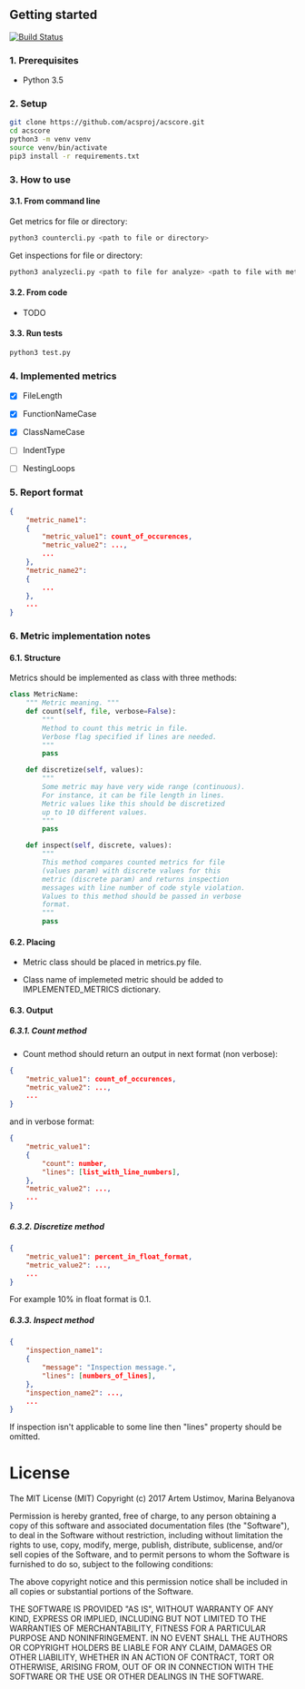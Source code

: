 

## Getting started

[![Build Status](https://travis-ci.org/acsproj/acscore.svg?branch=master)](https://travis-ci.org/acsproj/acscore)

### 1. Prerequisites

* Python 3.5

### 2. Setup

```bash
git clone https://github.com/acsproj/acscore.git
cd acscore
python3 -m venv venv
source venv/bin/activate
pip3 install -r requirements.txt
```

### 3. How to use

#### 3.1. From command line

Get metrics for file or directory:

```bash
python3 countercli.py <path to file or directory>
```

Get inspections for file or directory:
```bash
python3 analyzecli.py <path to file for analyze> <path to file with metrics>
```

#### 3.2. From code

* TODO

#### 3.3. Run tests

```bash
python3 test.py
```

### 4. Implemented metrics

- [x] FileLength
- [x] FunctionNameCase
- [x] ClassNameCase
- [ ] IndentType
- [ ] NestingLoops


### 5. Report format

```json
{
    "metric_name1":
    {
        "metric_value1": count_of_occurences,
        "metric_value2": ...,
        ...
    },
    "metric_name2":
    {
        ...
    },
    ...
}
```

### 6. Metric implementation notes

#### 6.1. Structure

Metrics should be implemented as class with three methods:

```python
class MetricName:
    """ Metric meaning. """
    def count(self, file, verbose=False):
        """
        Method to count this metric in file.
        Verbose flag specified if lines are needed. 
        """
        pass

    def discretize(self, values):
        """
        Some metric may have very wide range (continuous).
        For instance, it can be file length in lines.
        Metric values like this should be discretized
        up to 10 different values.
        """
        pass

    def inspect(self, discrete, values):
        """
        This method compares counted metrics for file
        (values param) with discrete values for this
        metric (discrete param) and returns inspection
        messages with line number of code style violation.
        Values to this method should be passed in verbose
        format.
        """
        pass
```

#### 6.2. Placing

* Metric class should be placed in metrics.py file.

* Class name of implemeted metric should be added to IMPLEMENTED_METRICS dictionary.

#### 6.3. Output

##### 6.3.1. Count method

* Count method should return an output in next format (non verbose):

```json
{
    "metric_value1": count_of_occurences,
    "metric_value2": ...,
    ...
}
```

and in verbose format:
```json
{
    "metric_value1":
    {
        "count": number,
        "lines": [list_with_line_numbers],
    },
    "metric_value2": ...,
    ...
}
```

##### 6.3.2. Discretize method

```json
{
    "metric_value1": percent_in_float_format,
    "metric_value2": ...,
    ...
}
```

For example 10% in float format is 0.1.

##### 6.3.3. Inspect method

```json
{
    "inspection_name1":
    {
        "message": "Inspection message.",
        "lines": [numbers_of_lines],
    },
    "inspection_name2": ...,
    ...
}
```

If inspection isn't applicable to some line then "lines" property should be omitted.

# License

The MIT License (MIT) Copyright (c) 2017 Artem Ustimov, Marina Belyanova

Permission is hereby granted, free of charge, to any person obtaining a copy of this software and associated documentation files (the "Software"), to deal in the Software without restriction, including without limitation the rights to use, copy, modify, merge, publish, distribute, sublicense, and/or sell copies of the Software, and to permit persons to whom the Software is furnished to do so, subject to the following conditions:

The above copyright notice and this permission notice shall be included in all copies or substantial portions of the Software.

THE SOFTWARE IS PROVIDED "AS IS", WITHOUT WARRANTY OF ANY KIND, EXPRESS OR IMPLIED, INCLUDING BUT NOT LIMITED TO THE WARRANTIES OF MERCHANTABILITY, FITNESS FOR A PARTICULAR PURPOSE AND NONINFRINGEMENT. IN NO EVENT SHALL THE AUTHORS OR COPYRIGHT HOLDERS BE LIABLE FOR ANY CLAIM, DAMAGES OR OTHER LIABILITY, WHETHER IN AN ACTION OF CONTRACT, TORT OR OTHERWISE, ARISING FROM, OUT OF OR IN CONNECTION WITH THE SOFTWARE OR THE USE OR OTHER DEALINGS IN THE SOFTWARE.